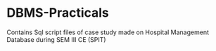 # DBMS-Practicals
Contains Sql script files of case study made on Hospital Management Database during SEM III CE (SPIT)
